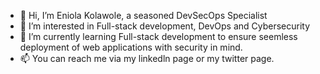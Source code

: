 - 👋 Hi, I’m Eniola Kolawole, a seasoned DevSecOps Specialist 
- 👀 I’m interested in Full-stack development, DevOps and Cybersecurity
- 🌱 I’m currently learning Full-stack development to ensure seemless deployment of web applications with security in mind.
- 📫 You can reach me via my linkedln page or my twitter page.

<!---
Eniola-C/Eniola-C is a ✨ special ✨ repository because its `README.md` (this file) appears on your GitHub profile.
You can click the Preview link to take a look at your changes.
--->
